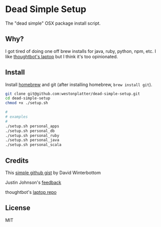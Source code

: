 # Dead Simple Setup
The "dead simple" OSX package install script.

## Why?
I got tired of doing one off brew installs for java, ruby, python, npm, etc. I
like [thoughtbot's laptop](https://github.com/thoughtbot/laptop) but I think
it's too opinionated.

## Install

Install [homebrew](https://brew.sh/) and git (after installing homebrew, `brew install git`).

```bash
git clone git@github.com:westonplatter/dead-simple-setup.git
cd dead-simple-setup
chmod +x ./setup.sh

#
# examples
#
./setup.sh personal_apps
./setup.sh personal_db
./setup.sh personal_ruby
./setup.sh personal_java
./setup.sh personal_scala

```

## Credits
This [simple github gist](https://gist.github.com/codeinthehole/26b37efa67041e1307db) by David Winterbottom

Justin Johnson's [feedback](https://twitter.com/balduncle/status/874583640285556736)

thoughtbot's [laptop repo](https://github.com/thoughtbot/laptop)

## License
MIT
